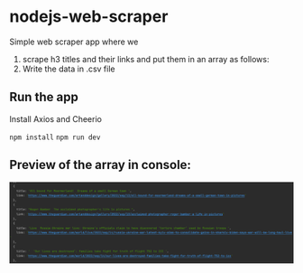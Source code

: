 # nodejs-web-scraper
Simple web scraper app where we 
1. scrape h3 titles and their links and put them in an array as follows:
2. Write the data in .csv file

## Run the app
Install Axios and Cheerio 

`npm install`
`npm run dev`

## Preview of the array in console:
![img.png](img.png)